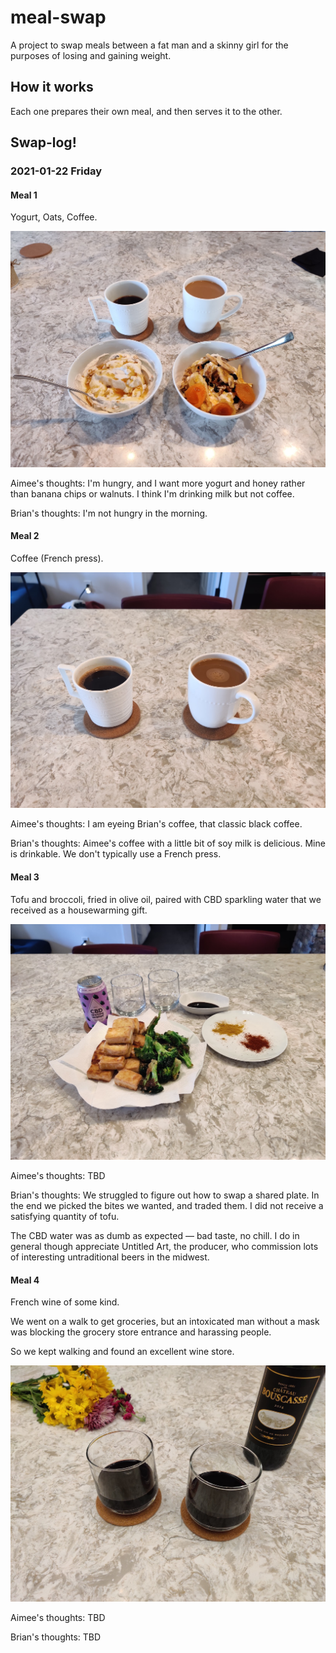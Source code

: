# meal-swap

A project to swap meals between a fat man and a skinny girl
for the purposes of losing and gaining weight.

## How it works

Each one prepares their own meal, and then serves it to the other.


## Swap-log!


### 2021-01-22 Friday


#### Meal 1

Yogurt, Oats, Coffee.

![2021-01-22_1](images/2021-01-22_1.jpg)

Aimee's thoughts: 
I'm hungry, and I want more yogurt and honey rather than banana chips or walnuts.
I think I'm drinking milk but not coffee.

Brian's thoughts:
I'm not hungry in the morning.


#### Meal 2

Coffee (French press).

![2021-01-22_2](images/2021-01-22_2.jpg)

Aimee's thoughts:
I am eyeing Brian's coffee, that classic black coffee.

Brian's thoughts:
Aimee's coffee with a little bit of soy milk is delicious.
Mine is drinkable.
We don't typically use a French press.


#### Meal 3

Tofu and broccoli,
fried in olive oil,
paired with CBD sparkling water that we received as a housewarming gift.

![2021-01-22_3](images/2021-01-22_3.jpg)

Aimee's thoughts:
TBD

Brian's thoughts:
We struggled to figure out how to swap a shared plate.
In the end we picked the bites we wanted,
and traded them.
I did not receive a satisfying quantity of tofu.

The CBD water was as dumb as expected &mdash;
bad taste, no chill.
I do in general though appreciate Untitled Art,
the producer,
who commission lots of interesting untraditional beers in the midwest.


#### Meal 4

French wine of some kind.

We went on a walk to get groceries,
but an intoxicated man without a mask was blocking
the grocery store entrance and harassing people.

So we kept walking and found an excellent wine store.

![2021-01-22_4](images/2021-01-22_4.jpg)

Aimee's thoughts:
TBD

Brian's thoughts:
TBD
